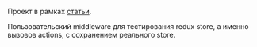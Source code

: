 Проект в рамках [статьи](https://habr.com/ru/articles/851224/).

Пользовательский middleware для тестирования redux store, а именно вызовов actions, с сохранением реального store.
